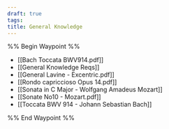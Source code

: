```yaml
---
draft: true
tags: 
title: General Knowledge
---
```

%% Begin Waypoint %%
- [[Bach Toccata BWV914.pdf]]
- [[General Knowledge Reqs]]
- [[General Lavine - Excentric.pdf]]
- [[Rondo capriccioso Opus 14.pdf]]
- [[Sonata in C Major - Wolfgang Amadeus Mozart]]
- [[Sonate No10 - Mozart.pdf]]
- [[Toccata BWV 914 - Johann Sebastian Bach]]

%% End Waypoint %%
